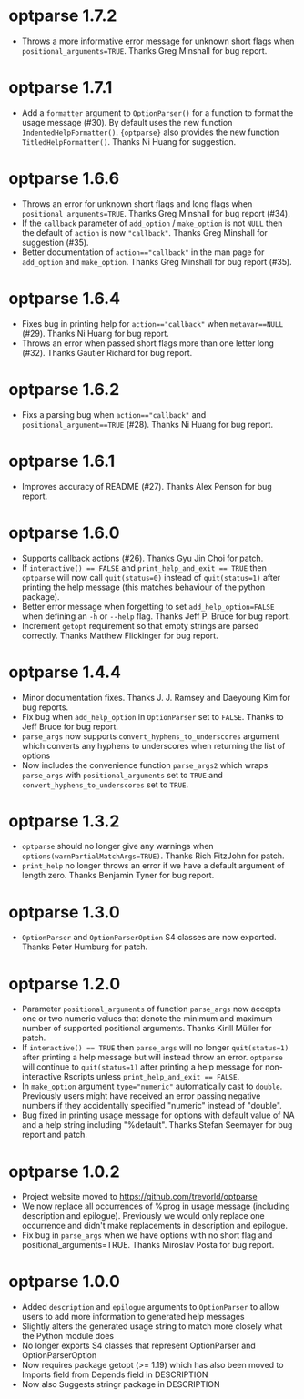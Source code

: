 optparse 1.7.2
==============

* Throws a more informative error message for unknown short flags when ``positional_arguments=TRUE``.
  Thanks Greg Minshall for bug report.

optparse 1.7.1
==============

* Add a ``formatter`` argument to ``OptionParser()`` for a function to format the usage message (#30).
  By default uses the new function ``IndentedHelpFormatter()``.
  `{optparse}` also provides the new function ``TitledHelpFormatter()``.
  Thanks Ni Huang for suggestion.

optparse 1.6.6
==============

* Throws an error for unknown short flags and long flags when ``positional_arguments=TRUE``.
  Thanks Greg Minshall for bug report (#34).
* If the ``callback`` parameter of ``add_option`` / ``make_option`` is not ``NULL`` then
  the default of ``action`` is now ``"callback"``.  Thanks Greg Minshall for suggestion (#35).
* Better documentation of ``action=="callback"`` in the man page for ``add_option`` and ``make_option``.
  Thanks Greg Minshall for bug report (#35).

optparse 1.6.4
==============

* Fixes bug in printing help for ``action=="callback"`` when ``metavar==NULL`` (#29).
  Thanks Ni Huang for bug report.
* Throws an error when passed short flags more than one letter long (#32).
  Thanks Gautier Richard for bug report.

optparse 1.6.2
==============

* Fixs a parsing bug when ``action=="callback"`` and ``positional_argument==TRUE`` (#28).
  Thanks Ni Huang for bug report.

optparse 1.6.1
==============

* Improves accuracy of README (#27).  Thanks Alex Penson for bug report.

optparse 1.6.0
==============

* Supports callback actions (#26).  Thanks Gyu Jin Choi for patch.
* If ``interactive() == FALSE`` and ``print_help_and_exit == TRUE`` then
  ``optparse`` will now call ``quit(status=0)`` instead of ``quit(status=1)`` after
  printing the help message (this matches behaviour of the python package).
* Better error message when forgetting to set ``add_help_option=FALSE`` when
  defining an ``-h`` or ``--help`` flag.  Thanks Jeff P. Bruce for bug report.
* Increment ``getopt`` requirement so that empty strings are parsed correctly.
  Thanks Matthew Flickinger for bug report.

optparse 1.4.4
==============

* Minor documentation fixes.  Thanks J. J. Ramsey and Daeyoung Kim for bug reports.
* Fix bug when ``add_help_option`` in ``OptionParser`` set to ``FALSE``.  Thanks to Jeff Bruce for bug report.
* ``parse_args`` now supports ``convert_hyphens_to_underscores`` argument which converts any hyphens to underscores 
  when returning the list of options
* Now includes the convenience function ``parse_args2`` which wraps ``parse_args`` with ``positional_arguments`` set to ``TRUE``
  and ``convert_hyphens_to_underscores`` set to ``TRUE``.

optparse 1.3.2
==============

* ``optparse`` should no longer give any warnings when ``options(warnPartialMatchArgs=TRUE)``.  Thanks Rich FitzJohn for patch.
* ``print_help`` no longer throws an error if we have a default argument of length zero.  Thanks Benjamin Tyner for bug report.

optparse 1.3.0
==============

* ``OptionParser`` and ``OptionParserOption`` S4 classes are now exported.  Thanks Peter Humburg for patch.

optparse 1.2.0
==============

* Parameter ``positional_arguments`` of function ``parse_args`` now accepts one
  or two numeric values that denote the minimum and maximum number of supported
  positional arguments.
  Thanks Kirill Müller for patch.
* If ``interactive() == TRUE`` then ``parse_args`` will no longer ``quit(status=1)`` 
  after printing a help message but will instead throw an error.
  ``optparse`` will continue to ``quit(status=1)`` after printing a help message
  for non-interactive Rscripts unless ``print_help_and_exit == FALSE``.
* In ``make_option`` argument ``type="numeric"`` automatically cast to ``double``.
  Previously users might have received an error passing negative numbers if they
  accidentally specified "numeric" instead of "double".
* Bug fixed in printing usage message for options with default value of NA 
  and a help string including "%default".
  Thanks Stefan Seemayer for bug report and patch.

optparse 1.0.2
==============

* Project website moved to https://github.com/trevorld/optparse
* We now replace all occurrences of %prog in usage message (including description and epilogue).
  Previously we would only replace one occurrence and didn't make replacements in description and epilogue.
* Fix bug in ``parse_args`` when we have options with no short flag and positional_arguments=TRUE.
  Thanks Miroslav Posta for bug report.

optparse 1.0.0
==============

* Added `description` and `epilogue` arguments to `OptionParser` to allow
  users to add more information to generated help messages
* Slightly alters the generated usage string 
  to match more closely what the Python module does
* No longer exports S4 classes that represent OptionParser and OptionParserOption
* Now requires package getopt (>= 1.19) which has also been moved to 
  Imports field from Depends field in DESCRIPTION
* Now also Suggests stringr package in DESCRIPTION
